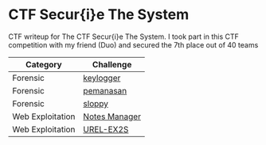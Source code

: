 # CTF Secur{i}e The System
CTF writeup for The CTF Secur{i}e The System. I took part in this CTF competition with my friend (Duo) and secured the 7th place out of 40 teams

| Category | Challenge |
| --- | --- |
| Forensic | [keylogger](/CTF%20Secur{i}e%20The%20System/keylogger/)
| Forensic | [pemanasan](/CTF%20Secur{i}e%20The%20System/pemanasan/)
| Forensic | [sloppy](/CTF%20Secur{i}e%20The%20System/sloppy/)
| Web Exploitation | [Notes Manager](/CTF%20Secur{i}e%20The%20System/Notes%20Manager/)
| Web Exploitation | [UREL-EX2S](/CTF%20Secur{i}e%20The%20System/UREL-EX2S/)
